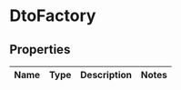 # DtoFactory

## Properties
Name | Type | Description | Notes
------------ | ------------- | ------------- | -------------
